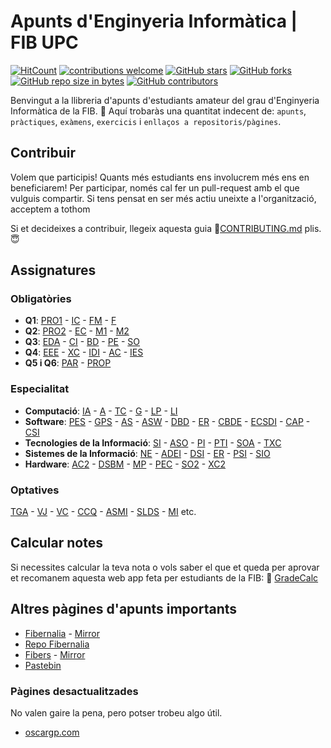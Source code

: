 # Apunts d'Enginyeria Informàtica | FIB UPC

[![HitCount](http://hits.dwyl.io/RepoFIBtori/RepoFIBtori.svg)](http://hits.dwyl.io/RepoFIBtori/RepoFIBtori)
[![contributions welcome](https://img.shields.io/badge/contributions-welcome-brightgreen.svg?style=flat)](https://github.com/RepoFIBtori/RepoFIBtori)
[![GitHub stars](https://img.shields.io/github/stars/RepoFIBtori/RepoFIBtori.svg)](https://GitHub.com/RepoFIBtori/RepoFIBtori/stargazers/)
[![GitHub forks](https://img.shields.io/github/forks/RepoFIBtori/RepoFIBtori.svg)](https://GitHub.com/RepoFIBtori/RepoFIBtori/network/)
[![GitHub repo size in bytes](https://img.shields.io/github/repo-size/RepoFIBtori/RepoFIBtori.svg)](https://github.com/RepoFIBtori/RepoFIBtori)
[![GitHub contributors](https://img.shields.io/github/contributors/RepoFIBtori/RepoFIBtori.svg)](https://GitHub.com/RepoFIBtori/RepoFIBtori/graphs/contributors/)

Benvingut a la llibreria d'apunts d'estudiants amateur del grau d'Enginyeria Informàtica de la FIB. 🧐 Aquí trobaràs una quantitat indecent de: `apunts`, `pràctiques`, `exàmens`, `exercicis` i `enllaços a repositoris/pàgines`. 

## Contribuir
Volem que participis! Quants més estudiants ens involucrem més ens en beneficiarem! 
Per participar, només cal fer un pull-request amb el que vulguis compartir. Si tens pensat en ser més actiu uneixte a l'organització, acceptem a tothom 

Si et decideixes a contribuir, llegeix aquesta guia 📖[CONTRIBUTING.md](https://github.com/RepoFIBtori/RepoFIBtori/tree/master/CONTRIBUTING.md) plis. 😇

## Assignatures

### Obligatòries
  - **Q1**: [PRO1](https://github.com/RepoFIBtori/RepoFIBtori/tree/master/Obligatories/Q1/PRO1) -  [IC](https://github.com/RepoFIBtori/RepoFIBtori/tree/master/Obligatories/Q1/IC) -  [FM](https://github.com/RepoFIBtori/RepoFIBtori/tree/master/Obligatories/Q1/FM) -  [F](https://github.com/RepoFIBtori/RepoFIBtori/tree/master/Obligatories/Q1/F)
  - **Q2**: [PRO2](https://github.com/RepoFIBtori/RepoFIBtori/tree/master/Obligatories/Q2/PRO2) - [EC](https://github.com/RepoFIBtori/RepoFIBtori/tree/master/Obligatories/Q2/EC) - [M1](https://github.com/RepoFIBtori/RepoFIBtori/tree/master/Obligatories/Q2/M1) - [M2](https://github.com/RepoFIBtori/RepoFIBtori/tree/master/Obligatories/Q2/M2)
  - **Q3**: [EDA](https://github.com/RepoFIBtori/RepoFIBtori/tree/master/Obligatories/Q3/EDA) - [CI](https://github.com/RepoFIBtori/RepoFIBtori/tree/master/Obligatories/Q3/CI) - [BD](https://github.com/RepoFIBtori/RepoFIBtori/tree/master/Obligatories/Q3/BD) - [PE](https://github.com/RepoFIBtori/RepoFIBtori/tree/master/Obligatories/Q3/PE) - [SO](https://github.com/RepoFIBtori/RepoFIBtori/tree/master/Obligatories/Q3/SO)
  - **Q4**: [EEE](https://github.com/RepoFIBtori/RepoFIBtori/tree/master/Obligatories/Q4/EEE) - [XC](https://github.com/RepoFIBtori/RepoFIBtori/tree/master/Obligatories/Q4/XC) - [IDI](https://github.com/RepoFIBtori/RepoFIBtori/tree/master/Obligatories/Q4/IDI) - [AC](https://github.com/RepoFIBtori/RepoFIBtori/tree/master/Obligatories/Q4/AC) - [IES](https://github.com/RepoFIBtori/RepoFIBtori/tree/master/Obligatories/Q4/IES)
  - **Q5 i Q6**: [PAR](https://github.com/RepoFIBtori/RepoFIBtori/tree/master/Obligatories/Q5/PAR) - [PROP](https://github.com/RepoFIBtori/RepoFIBtori/tree/master/Obligatories/Q5/PROP)

### Especialitat

- **Computació**: [IA](https://github.com/RepoFIBtori/RepoFIBtori/tree/master/Computacio/IA) - [A](/Computacio/A) - [TC](Computacio/TC) - [G](https://github.com/RepoFIBtori/RepoFIBtori/tree/master/Computacio/G) - [LP](https://github.com/RepoFIBtori/RepoFIBtori/tree/master/Computacio/LP) - [LI](https://github.com/RepoFIBtori/RepoFIBtori/tree/master/Computacio/LI)
- **Software**: [PES](https://github.com/RepoFIBtori/RepoFIBtori/tree/master/Software/PES) - [GPS](https://github.com/RepoFIBtori/RepoFIBtori/tree/master/Software/GPS) - [AS](https://github.com/RepoFIBtori/RepoFIBtori/tree/master/Software/AS) - [ASW](https://github.com/RepoFIBtori/RepoFIBtori/tree/master/Software/ASW) - [DBD](https://github.com/RepoFIBtori/RepoFIBtori/tree/master/Software/DBD) - [ER](https://github.com/RepoFIBtori/RepoFIBtori/tree/master/Software/ER) - [CBDE](https://github.com/RepoFIBtori/RepoFIBtori/tree/master/Software/CBDE) - [ECSDI](https://github.com/RepoFIBtori/RepoFIBtori/tree/master/Software/ECSDI) - [CAP](https://github.com/RepoFIBtori/RepoFIBtori/tree/master/Software/CAP) - [CSI](https://github.com/RepoFIBtori/RepoFIBtori/tree/master/Software/CSI)
- **Tecnologies de la Informació**: [SI](https://github.com/RepoFIBtori/RepoFIBtori/tree/master/TI/SI) - [ASO](https://github.com/RepoFIBtori/RepoFIBtori/tree/master/TI/ASO) - [PI](https://github.com/RepoFIBtori/RepoFIBtori/tree/master/TI/PI) - [PTI](https://github.com/RepoFIBtori/RepoFIBtori/tree/master/TI/PTI) - [SOA](https://github.com/RepoFIBtori/RepoFIBtori/tree/master/TI/SOA) - [TXC](https://github.com/RepoFIBtori/RepoFIBtori/tree/master/TI/TXC)
- **Sistemes de la Informació**: [NE](https://github.com/RepoFIBtori/RepoFIBtori/tree/master/SI/NE) - [ADEI](https://github.com/RepoFIBtori/RepoFIBtori/tree/master/SI/ADEI) - [DSI](https://github.com/RepoFIBtori/RepoFIBtori/tree/master/SI/DSI) - [ER](https://github.com/RepoFIBtori/RepoFIBtori/tree/master/SI/ER) - [PSI](https://github.com/RepoFIBtori/RepoFIBtori/tree/master/SI/PSI) - [SIO](https://github.com/RepoFIBtori/RepoFIBtori/tree/master/SI/SIO)
- **Hardware**: [AC2](https://github.com/RepoFIBtori/RepoFIBtori/tree/master/Hardware/AC2) - [DSBM](https://github.com/RepoFIBtori/RepoFIBtori/tree/master/Hardware/DBSM) - [MP](https://github.com/RepoFIBtori/RepoFIBtori/tree/master/Hardware/MP) - [PEC](https://github.com/RepoFIBtori/RepoFIBtori/tree/master/Hardware/PEC) - [SO2](https://github.com/RepoFIBtori/RepoFIBtori/tree/master/Hardware/SO2) - [XC2](https://github.com/RepoFIBtori/RepoFIBtori/tree/master/Hardware/XC2)

### Optatives

[TGA](https://github.com/RepoFIBtori/RepoFIBtori/tree/master/Optatives/TGA) - [VJ](https://github.com/RepoFIBtori/RepoFIBtori/tree/master/Optatives/VJ) - [VC](https://github.com/RepoFIBtori/RepoFIBtori/tree/master/Optatives/VC) - [CCQ](https://github.com/RepoFIBtori/RepoFIBtori/tree/master/Optatives/CCQ) - [ASMI](https://github.com/RepoFIBtori/RepoFIBtori/tree/master/Optatives/ASMI) - [SLDS](https://github.com/RepoFIBtori/RepoFIBtori/tree/master/Optatives/SLDS) - [MI](https://github.com/RepoFIBtori/RepoFIBtori/tree/master/Optatives/MI) etc.

## Calcular notes

Si necessites calcular la teva nota o vols saber el que et queda per aprovar et recomanem aquesta web app feta per estudiants de la FIB: 💯 [GradeCalc](https://gradecalc.net/)

## Altres pàgines d'apunts importants

- [Fibernalia](http://fibernalia.blogspot.com/) - [Mirror](http://web.archive.org/web/fibernalia.blogspot.com)
- [Repo Fibernalia](https://github.com/Fibernalia?tab=repositories)
- [Fibers](https://fibers.cat/) - [Mirror](http://web.archive.org/web/fibers.cat/)
- [Pastebin](https://pastebin.com/)

### Pàgines desactualitzades 

No valen gaire la pena, pero potser trobeu algo útil.

- [oscargp.com](http://www.oscargp.com/2008/02/apuntes-de-ingenieria-informatica-fib-upc.html)
